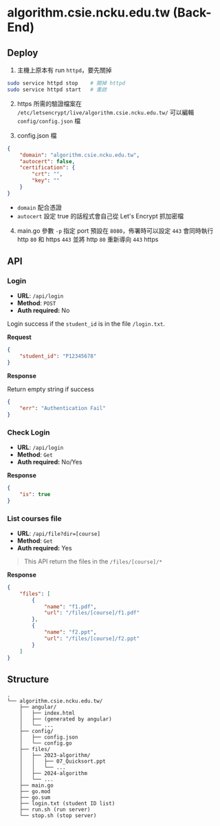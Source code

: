 # algorithm.csie.ncku.edu.tw (Back-End)

## Deploy

1. 主機上原本有 run `httpd`，要先關掉

```sh
sudo service httpd stop    # 關掉 httpd
sudo service httpd start   # 重啟
```

2. https 所需的驗證檔案在 `/etc/letsencrypt/live/algorithm.csie.ncku.edu.tw/` 可以編輯 `config/config.json` 檔

3. config.json 檔

```json
{
    "domain": "algorithm.csie.ncku.edu.tw", 
    "autocert": false,
    "certification": {
        "crt": "",
        "key": ""
    }
}
```

+ `domain` 配合憑證
+ `autocert` 設定 true 的話程式會自己從 Let's Encrypt 抓加密檔

4. main.go 參數 `-p` 指定 port 預設在 `8080`，佈署時可以設定 `443` 會同時執行 http `80` 和 https `443` 並將 http `80` 重新導向 `443` https

## API

### Login

+ **URL**: `/api/login`
+ **Method**: `POST`
+ **Auth required:** No

Login success if the `student_id` is in the file `/login.txt`.

**Request**
```json
{
    "student_id": "P12345678"
}
```

**Response**

Return empty string if success

```json
{
    "err": "Authentication Fail"
}
```

### Check Login

+ **URL**: `/api/login`
+ **Method**: `Get`
+ **Auth required:** No/Yes

**Response**
```json
{
    "is": true
}
```

### List courses file

+ **URL**: `/api/file?dir=[course]`
+ **Method**: `Get`
+ **Auth required:** Yes

> This API return the files in the `/files/[course]/*`

**Response**
```json
{
    "files": [
        {
            "name": "f1.pdf",
            "url": "/files/[course]/f1.pdf"
        },
        {
            "name": "f2.ppt",
            "url": "/files/[course]/f2.ppt"
        }
    ]
}
```

## Structure

```
.
└── algorithm.csie.ncku.edu.tw/
    ├── angular/ 
    │   ├── index.html
    │   ├── (generated by angular)
    │   └── ...
    ├── config/
    │   ├── config.json
    │   └── config.go
    ├── files/
    │   ├── 2023-algorithm/
    │   │   ├── 07_Quicksort.ppt
    │   │   └── ...
    │   ├── 2024-algorithm
    │   └── ...
    ├── main.go
    ├── go.mod
    ├── go.sum
    ├── login.txt (student ID list)
    ├── run.sh (run server)
    └── stop.sh (stop server)
```